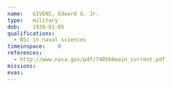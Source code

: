 ```yaml
---
name:	GIVENS, Edward G. Jr.
type:	military
dob:	1930-01-05
qualifications:
  - BSc in naval sciences
timeinspace:	0
references:
  - http://www.nasa.gov/pdf/740566main_current.pdf
missions:
evas:
---
```

